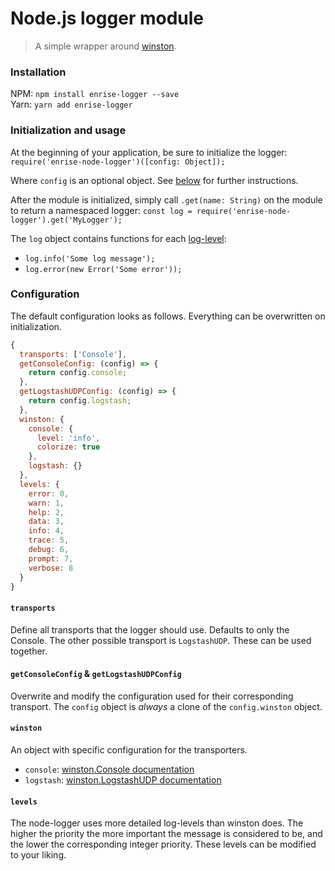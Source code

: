 # Node.js logger module
> A simple wrapper around [winston](https://github.com/winstonjs/winston).

### Installation
NPM: `npm install enrise-logger --save`  
Yarn: `yarn add enrise-logger`

### Initialization and usage
At the beginning of your application, be sure to initialize the logger:  
`require('enrise-node-logger')([config: Object]);`

Where `config` is an optional object. See [below](#configuration) for further instructions.

After the module is initialized, simply call `.get(name: String)` on the module to return a namespaced logger:
`const log = require('enrise-node-logger').get('MyLogger');`

The `log` object contains functions for each [log-level](#levels):
- `log.info('Some log message');`  
- `log.error(new Error('Some error'));`

### Configuration

The default configuration looks as follows. Everything can be overwritten on initialization.
```javascript
{
  transports: ['Console'],
  getConsoleConfig: (config) => {
    return config.console;
  },
  getLogstashUDPConfig: (config) => {
    return config.logstash;
  },
  winston: {
    console: {
      level: 'info',
      colorize: true
    },
    logstash: {}
  },
  levels: {
    error: 0,
    warn: 1,
    help: 2,
    data: 3,
    info: 4,
    trace: 5,
    debug: 6,
    prompt: 7,
    verbose: 8
  }
}
```

#### `transports`
Define all transports that the logger should use. Defaults to only the Console. The other possible transport is `LogstashUDP`. These can be used together.

#### `getConsoleConfig` & `getLogstashUDPConfig`
Overwrite and modify the configuration used for their corresponding transport. The `config` object is _always_ a clone of the `config.winston` object.

#### `winston`
An object with specific configuration for the transporters.
- `console`: [winston.Console documentation](https://github.com/winstonjs/winston)
- `logstash`: [winston.LogstashUDP documentation](https://www.npmjs.com/package/winston-logstash-udp)

#### `levels`
The node-logger uses more detailed log-levels than winston does. The higher the priority the more important the message is considered to be, and the lower the corresponding integer priority. These levels can be modified to your liking.

